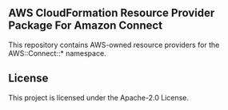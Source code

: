 ## AWS CloudFormation Resource Provider Package For Amazon Connect

This repository contains AWS-owned resource providers for the AWS::Connect::* namespace.

## License

This project is licensed under the Apache-2.0 License.
